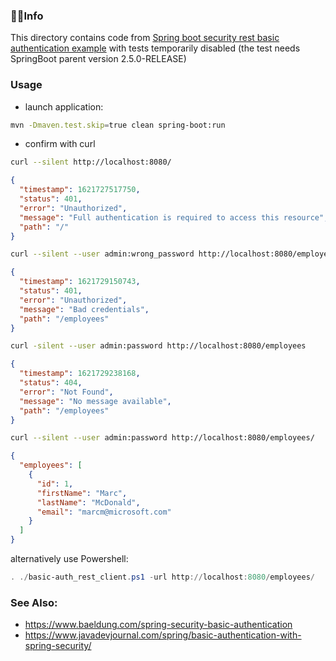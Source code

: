### Info

This directory contains code from [Spring boot security rest basic authentication example](https://howtodoinjava.com/spring-boot2/security-rest-basic-auth-example/) with tests temporarily disabled (the test needs SpringBoot parent version 2.5.0-RELEASE)

### Usage

* launch application:
```sh
mvn -Dmaven.test.skip=true clean spring-boot:run
```

* confirm with curl
```sh
curl --silent http://localhost:8080/
```
```json
{
  "timestamp": 1621727517750,
  "status": 401,
  "error": "Unauthorized",
  "message": "Full authentication is required to access this resource",
  "path": "/"
}
```
```sh
curl --silent --user admin:wrong_password http://localhost:8080/employees
```
```json
{
  "timestamp": 1621729150743,
  "status": 401,
  "error": "Unauthorized",
  "message": "Bad credentials",
  "path": "/employees"
}

```
```sh
curl -silent --user admin:password http://localhost:8080/employees
```
```json
{
  "timestamp": 1621729238168,
  "status": 404,
  "error": "Not Found",
  "message": "No message available",
  "path": "/employees"
}
```
```sh
curl --silent --user admin:password http://localhost:8080/employees/
```
```json
{
  "employees": [
    {
      "id": 1,
      "firstName": "Marc",
      "lastName": "McDonald",
      "email": "marcm@microsoft.com"
    }
  ]
}
```
alternatively use Powershell:
```powershell
. ./basic-auth_rest_client.ps1 -url http://localhost:8080/employees/
```
### See Also:

  * https://www.baeldung.com/spring-security-basic-authentication
  * https://www.javadevjournal.com/spring/basic-authentication-with-spring-security/
